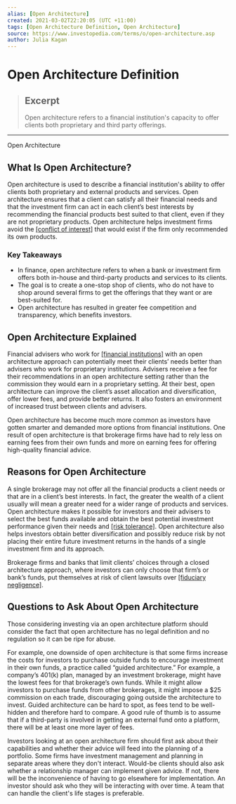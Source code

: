 ```yaml
---
alias: [Open Architecture]
created: 2021-03-02T22:20:05 (UTC +11:00)
tags: [Open Architecture Definition, Open Architecture]
source: https://www.investopedia.com/terms/o/open-architecture.asp
author: Julia Kagan
---
```


# Open Architecture Definition

> ## Excerpt
> Open architecture refers to a financial institution's capacity to offer clients both proprietary and third party offerings.

---

Open Architecture
## What Is Open Architecture?

Open architecture is used to describe a financial institution's ability to offer clients both proprietary and external products and services. Open architecture ensures that a client can satisfy all their financial needs and that the investment firm can act in each client’s best interests by recommending the financial products best suited to that client, even if they are not proprietary products. Open architecture helps investment firms avoid the [[conflict of interest]](https://www.investopedia.com/terms/c/conflict-of-interest.asp) that would exist if the firm only recommended its own products.

### Key Takeaways

-   In finance, open architecture refers to when a bank or investment firm offers both in-house and third-party products and services to its clients.
-   The goal is to create a one-stop shop of clients, who do not have to shop around several firms to get the offerings that they want or are best-suited for.
-   Open architecture has resulted in greater fee competition and transparency, which benefits investors.

## Open Architecture Explained

Financial advisers who work for [[financial institutions]](https://www.investopedia.com/terms/f/financialinstitution.asp) with an open architecture approach can potentially meet their clients’ needs better than advisers who work for proprietary institutions. Advisers receive a fee for their recommendations in an open architecture setting rather than the commission they would earn in a proprietary setting. At their best, open architecture can improve the client’s asset allocation and diversification, offer lower fees, and provide better returns. It also fosters an environment of increased trust between clients and advisers.

Open architecture has become much more common as investors have gotten smarter and demanded more options from financial institutions. One result of open architecture is that brokerage firms have had to rely less on earning fees from their own funds and more on earning fees for offering high-quality financial advice.

## Reasons for Open Architecture 

A single brokerage may not offer all the financial products a client needs or that are in a client’s best interests. In fact, the greater the wealth of a client usually will mean a greater need for a wider range of products and services. Open architecture makes it possible for investors and their advisers to select the best funds available and obtain the best potential investment performance given their needs and [[risk tolerance]](https://www.investopedia.com/terms/r/risktolerance.asp). Open architecture also helps investors obtain better diversification and possibly reduce risk by not placing their entire future investment returns in the hands of a single investment firm and its approach.

Brokerage firms and banks that limit clients’ choices through a closed architecture approach, where investors can only choose that firm’s or bank’s funds, put themselves at risk of client lawsuits over [[fiduciary negligence]](https://www.investopedia.com/terms/f/fiduciary_negligence.asp).

## Questions to Ask About Open Architecture

Those considering investing via an open architecture platform should consider the fact that open architecture has no legal definition and no regulation so it can be ripe for abuse.

For example, one downside of open architecture is that some firms increase the costs for investors to purchase outside funds to encourage investment in their own funds, a practice called “guided architecture.” For example, a company’s 401(k) plan, managed by an investment brokerage, might have the lowest fees for that brokerage’s own funds. While it might allow investors to purchase funds from other brokerages, it might impose a $25 commission on each trade, discouraging going outside the architecture to invest. Guided architecture can be hard to spot, as fees tend to be well-hidden and therefore hard to compare. A good rule of thumb is to assume that if a third-party is involved in getting an external fund onto a platform, there will be at least one more layer of fees.

Investors looking at an open architecture firm should first ask about their capabilities and whether their advice will feed into the planning of a portfolio. Some firms have investment management and planning in separate areas where they don't interact. Would-be clients should also ask whether a relationship manager can implement given advice. If not, there will be the inconvenience of having to go elsewhere for implementation. An investor should ask who they will be interacting with over time. A team that can handle the client's life stages is preferable.
